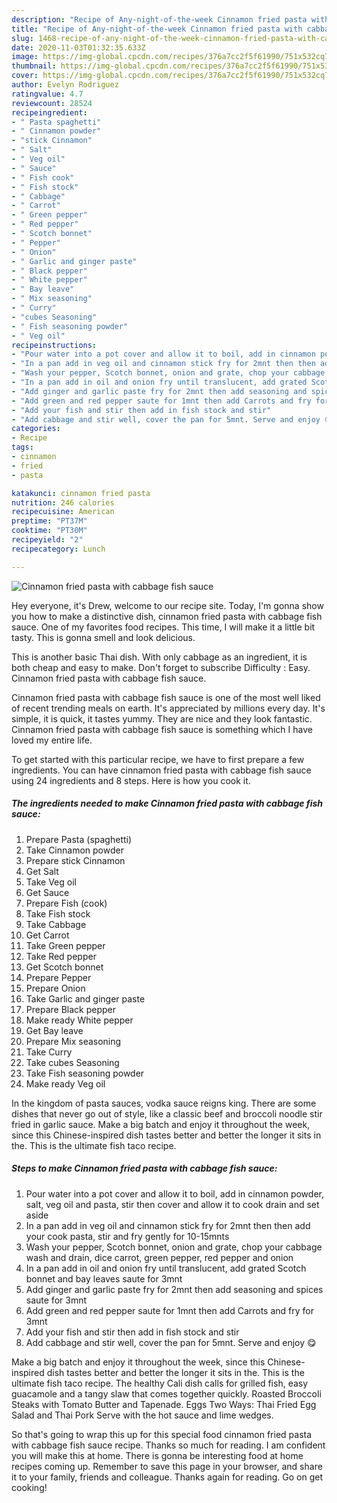 ```yaml
---
description: "Recipe of Any-night-of-the-week Cinnamon fried pasta with cabbage fish sauce"
title: "Recipe of Any-night-of-the-week Cinnamon fried pasta with cabbage fish sauce"
slug: 1468-recipe-of-any-night-of-the-week-cinnamon-fried-pasta-with-cabbage-fish-sauce
date: 2020-11-03T01:32:35.633Z
image: https://img-global.cpcdn.com/recipes/376a7cc2f5f61990/751x532cq70/cinnamon-fried-pasta-with-cabbage-fish-sauce-recipe-main-photo.jpg
thumbnail: https://img-global.cpcdn.com/recipes/376a7cc2f5f61990/751x532cq70/cinnamon-fried-pasta-with-cabbage-fish-sauce-recipe-main-photo.jpg
cover: https://img-global.cpcdn.com/recipes/376a7cc2f5f61990/751x532cq70/cinnamon-fried-pasta-with-cabbage-fish-sauce-recipe-main-photo.jpg
author: Evelyn Rodriguez
ratingvalue: 4.7
reviewcount: 28524
recipeingredient:
- " Pasta spaghetti"
- " Cinnamon powder"
- "stick Cinnamon"
- " Salt"
- " Veg oil"
- " Sauce"
- " Fish cook"
- " Fish stock"
- " Cabbage"
- " Carrot"
- " Green pepper"
- " Red pepper"
- " Scotch bonnet"
- " Pepper"
- " Onion"
- " Garlic and ginger paste"
- " Black pepper"
- " White pepper"
- " Bay leave"
- " Mix seasoning"
- " Curry"
- "cubes Seasoning"
- " Fish seasoning powder"
- " Veg oil"
recipeinstructions:
- "Pour water into a pot cover and allow it to boil, add in cinnamon powder, salt, veg oil and pasta, stir then cover and allow it to cook drain and set aside"
- "In a pan add in veg oil and cinnamon stick fry for 2mnt then then add your cook pasta, stir and fry gently for 10-15mnts"
- "Wash your pepper, Scotch bonnet, onion and grate, chop your cabbage wash and drain, dice carrot, green pepper, red pepper and onion"
- "In a pan add in oil and onion fry until translucent, add grated Scotch bonnet and bay leaves saute for 3mnt"
- "Add ginger and garlic paste fry for 2mnt then add seasoning and spices saute for 3mnt"
- "Add green and red pepper saute for 1mnt then add Carrots and fry for 3mnt"
- "Add your fish and stir then add in fish stock and stir"
- "Add cabbage and stir well, cover the pan for 5mnt. Serve and enjoy 😋"
categories:
- Recipe
tags:
- cinnamon
- fried
- pasta

katakunci: cinnamon fried pasta 
nutrition: 246 calories
recipecuisine: American
preptime: "PT37M"
cooktime: "PT30M"
recipeyield: "2"
recipecategory: Lunch

---
```



![Cinnamon fried pasta with cabbage fish sauce](https://img-global.cpcdn.com/recipes/376a7cc2f5f61990/751x532cq70/cinnamon-fried-pasta-with-cabbage-fish-sauce-recipe-main-photo.jpg)

Hey everyone, it's Drew, welcome to our recipe site. Today, I'm gonna show you how to make a distinctive dish, cinnamon fried pasta with cabbage fish sauce. One of my favorites food recipes. This time, I will make it a little bit tasty. This is gonna smell and look delicious.

This is another basic Thai dish. With only cabbage as an ingredient, it is both cheap and easy to make. Don&#39;t forget to subscribe Difficulty : Easy. Cinnamon fried pasta with cabbage fish sauce.

Cinnamon fried pasta with cabbage fish sauce is one of the most well liked of recent trending meals on earth. It's appreciated by millions every day. It's simple, it is quick, it tastes yummy. They are nice and they look fantastic. Cinnamon fried pasta with cabbage fish sauce is something which I have loved my entire life.


To get started with this particular recipe, we have to first prepare a few ingredients. You can have cinnamon fried pasta with cabbage fish sauce using 24 ingredients and 8 steps. Here is how you cook it.

<!--inarticleads1-->

##### The ingredients needed to make Cinnamon fried pasta with cabbage fish sauce:

1. Prepare  Pasta (spaghetti)
1. Take  Cinnamon powder
1. Prepare stick Cinnamon
1. Get  Salt
1. Take  Veg oil
1. Get  Sauce
1. Prepare  Fish (cook)
1. Take  Fish stock
1. Take  Cabbage
1. Get  Carrot
1. Take  Green pepper
1. Take  Red pepper
1. Get  Scotch bonnet
1. Prepare  Pepper
1. Prepare  Onion
1. Take  Garlic and ginger paste
1. Prepare  Black pepper
1. Make ready  White pepper
1. Get  Bay leave
1. Prepare  Mix seasoning
1. Take  Curry
1. Take cubes Seasoning
1. Take  Fish seasoning powder
1. Make ready  Veg oil


In the kingdom of pasta sauces, vodka sauce reigns king. There are some dishes that never go out of style, like a classic beef and broccoli noodle stir fried in garlic sauce. Make a big batch and enjoy it throughout the week, since this Chinese-inspired dish tastes better and better the longer it sits in the. This is the ultimate fish taco recipe. 

<!--inarticleads2-->

##### Steps to make Cinnamon fried pasta with cabbage fish sauce:

1. Pour water into a pot cover and allow it to boil, add in cinnamon powder, salt, veg oil and pasta, stir then cover and allow it to cook drain and set aside
1. In a pan add in veg oil and cinnamon stick fry for 2mnt then then add your cook pasta, stir and fry gently for 10-15mnts
1. Wash your pepper, Scotch bonnet, onion and grate, chop your cabbage wash and drain, dice carrot, green pepper, red pepper and onion
1. In a pan add in oil and onion fry until translucent, add grated Scotch bonnet and bay leaves saute for 3mnt
1. Add ginger and garlic paste fry for 2mnt then add seasoning and spices saute for 3mnt
1. Add green and red pepper saute for 1mnt then add Carrots and fry for 3mnt
1. Add your fish and stir then add in fish stock and stir
1. Add cabbage and stir well, cover the pan for 5mnt. Serve and enjoy 😋


Make a big batch and enjoy it throughout the week, since this Chinese-inspired dish tastes better and better the longer it sits in the. This is the ultimate fish taco recipe. The healthy Cali dish calls for grilled fish, easy guacamole and a tangy slaw that comes together quickly. Roasted Broccoli Steaks with Tomato Butter and Tapenade. Eggs Two Ways: Thai Fried Egg Salad and Thai Pork Serve with the hot sauce and lime wedges. 

So that's going to wrap this up for this special food cinnamon fried pasta with cabbage fish sauce recipe. Thanks so much for reading. I am confident you will make this at home. There is gonna be interesting food at home recipes coming up. Remember to save this page in your browser, and share it to your family, friends and colleague. Thanks again for reading. Go on get cooking!
